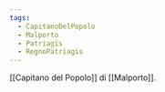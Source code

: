 ```yaml
---
tags:
  - CapitanoDelPopolo
  - Malporto
  - Patriagis
  - RegnoPatriagis
---
```

[[Capitano del Popolo]] di [[Malporto]].
